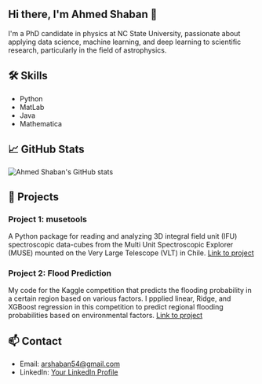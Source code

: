 ## Hi there, I'm Ahmed Shaban 👋

I'm a PhD candidate in physics at NC State University, passionate about applying data science, machine learning, and deep learning to scientific research, particularly in the field of astrophysics.

## 🛠 Skills
- Python
- MatLab
- Java
- Mathematica

## 📈 GitHub Stats
![Ahmed Shaban's GitHub stats]([https://github-readme-stats.vercel.app/api?username=johndoe&show_icons=true&theme=radical](https://github-readme-stats.vercel.app/api?username=ashaban0&show_icons=true&theme=radical))

## 🚀 Projects
### Project 1: musetools
A Python package for reading and analyzing 3D integral field unit (IFU) spectroscopic data-cubes from the Multi Unit Spectroscopic Explorer (MUSE) mounted on the Very Large Telescope (VLT) in Chile. [Link to project](https://github.com/rongmon/musetools)

### Project 2: Flood Prediction
My code for the Kaggle competition that predicts the flooding probability in a certain region based on various factors. I ppplied linear, Ridge, and XGBoost regression in this competition to predict regional flooding probabilities based on environmental factors. [Link to project](https://github.com/ashaban0/Regression_FloodPrediction)

## 📫 Contact
- Email: arshaban54@gmail.com
- LinkedIn: [Your LinkedIn Profile](https://www.linkedin.com/in/ashaban0)

<!--
**ashaban0/ashaban0** is a ✨ _special_ ✨ repository because its `README.md` (this file) appears on your GitHub profile.

Here are some ideas to get you started:

- 🔭 I’m currently working on ...
- 🌱 I’m currently learning ...
- 👯 I’m looking to collaborate on ...
- 🤔 I’m looking for help with ...
- 💬 Ask me about ...
- 📫 How to reach me: ...
- 😄 Pronouns: ...
- ⚡ Fun fact: ...
-->
